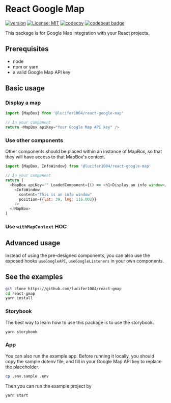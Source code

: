 # React Google Map

[![version](https://img.shields.io/badge/%40lucifer1004%2Freact--google--map-0.3.0-blue.svg)](https://www.npmjs.com/package/@lucifer1004/react-google-map)
[![License: MIT](https://img.shields.io/badge/License-MIT-yellow.svg)](https://opensource.org/licenses/MIT)
[![codecov](https://codecov.io/gh/lucifer1004/react-google-map/branch/master/graph/badge.svg)](https://codecov.io/gh/lucifer1004/react-google-map)
[![codebeat badge](https://codebeat.co/badges/e7a5b064-277b-496d-9528-6fb835eb6ad4)](https://codebeat.co/projects/github-com-lucifer1004-react-google-map-master)

This package is for Google Map integration with your React projects.

## Prerequisites

- node
- npm or yarn
- a valid Google Map API key

## Basic usage

### Display a map

```javascript
import {MapBox} from '@lucifer1004/react-google-map'

// In your component
return <MapBox apiKey="Your Google Map API key" />
```

### Use other components

Other components should be placed within an instance of MapBox, so that they
will have access to that MapBox's context.

```javascript
import {MapBox, InfoWindow} from '@lucifer1004/react-google-map'

// In your component
return (
  <MapBox apiKey="" LoadedComponent={() => <h1>Display an info window</h1>}>
    <InfoWindow
      content="This is an info window"
      position={{lat: 39, lng: 116.002}}
    />
  </MapBox>
)
```

### Use `withMapContext` HOC

## Advanced usage

Instead of using the pre-designed components, you can also use the exposed hooks
`useGoogleAPI`, `useGoogleListeners` in your own components.

## See the examples

```sh
git clone https://github.com/lucifer1004/react-gmap
cd react-gmap
yarn install
```

### Storybook

The best way to learn how to use this package is to use the storybook.

```sh
yarn storybook
```

### App

You can also run the example app. Before running it locally, you should copy the
sample dotenv file, and fill in your Google Map API key to replace the
placeholder.

```sh
cp .env.sample .env
```

Then you can run the example project by

```sh
yarn start
```
